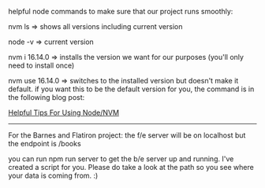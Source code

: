 helpful node commands to make sure that our project runs smoothly:

nvm ls => shows all versions including current version

node -v => current version

nvm i 16.14.0 => installs the version we want for our purposes (you'll only need to install once)

nvm use 16.14.0 => switches to the installed version but doesn't make it default. if you want this to be the default version for you, the command is in the following blog post:

[Helpful Tips For Using Node/NVM](https://itnext.io/nvm-the-easiest-way-to-switch-node-js-environments-on-your-machine-in-a-flash-17babb7d5f1b)

*** 

For the Barnes and Flatiron project: the f/e server will be on localhost but the endpoint is 
/books

you can run npm run server to get the b/e server up and running. I've created a script for you. Please do take a look at the path so you see where your data is coming from. :)
